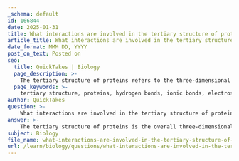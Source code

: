 ```yaml
---
_schema: default
id: 166844
date: 2025-01-31
title: What interactions are involved in the tertiary structure of proteins?
article_title: What interactions are involved in the tertiary structure of proteins?
date_format: MMM DD, YYYY
post_on_text: Posted on
seo:
  title: QuickTakes | Biology
  page_description: >-
    The tertiary structure of proteins refers to the three-dimensional shape formed by a polypeptide chain, stabilized by hydrogen bonds, ionic bonds, hydrophobic interactions, Van der Waals forces, and disulfide bridges, which are essential for protein function.
  page_keywords: >-
    tertiary structure, proteins, hydrogen bonds, ionic bonds, electrostatic interactions, hydrophobic interactions, Van der Waals forces, disulfide bridges, misfolding, protein stability, biological activity, amino acids, polypeptide chain, neurodegenerative disorders
author: QuickTakes
question: >-
    What interactions are involved in the tertiary structure of proteins?
answer: >-
    The tertiary structure of proteins is the overall three-dimensional shape formed by a single polypeptide chain. This structure is stabilized by various interactions among the side chains (R groups) of the amino acids. The key interactions involved in the tertiary structure include:\n\n1. **Hydrogen Bonds**: These are formed between polar side chains and can occur between different parts of the same polypeptide chain, contributing to the stability of the folded structure.\n\n2. **Ionic Bonds (Electrostatic Interactions)**: These occur between positively and negatively charged side chains. The attraction between these charged groups helps to stabilize the protein's structure.\n\n3. **Hydrophobic Interactions**: Nonpolar (hydrophobic) side chains tend to cluster together in the interior of the protein, away from the aqueous environment. This clustering helps to minimize the exposure of hydrophobic residues to water, contributing to the overall stability of the protein.\n\n4. **Van der Waals Forces**: These weak attractions occur between all atoms in close proximity and can contribute to the overall stability of the tertiary structure.\n\n5. **Disulfide Bridges**: These covalent bonds form between the sulfur atoms of cysteine residues, providing additional stability to the protein structure, especially in extracellular proteins.\n\nThe combination of these interactions allows the protein to achieve a specific and functional three-dimensional shape, which is crucial for its biological activity. Misfolding of proteins can lead to loss of function or gain of toxic function, which is implicated in various diseases, including neurodegenerative disorders. Thus, the tertiary structure is essential for the proper functioning of proteins.
subject: Biology
file_name: what-interactions-are-involved-in-the-tertiary-structure-of-proteins.md
url: /learn/biology/questions/what-interactions-are-involved-in-the-tertiary-structure-of-proteins
---
```


&nbsp;
